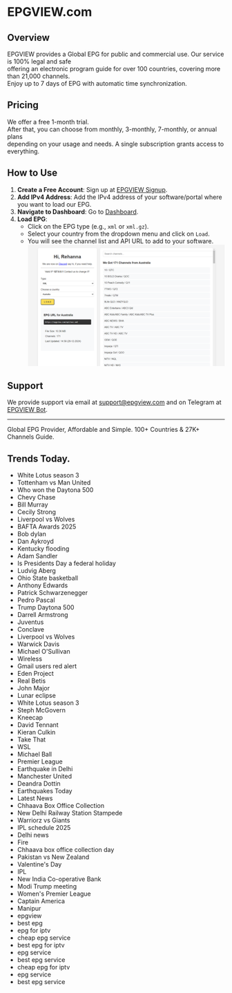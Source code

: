 # EPGVIEW.com



## Overview
EPGVIEW provides a Global EPG for public and commercial use. Our service is 100% legal and safe\
offering an electronic program guide for over 100 countries, covering more than 21,000 channels.\
Enjoy up to 7 days of EPG with automatic time synchronization.

## Pricing
We offer a free 1-month trial. \
After that, you can choose from monthly, 3-monthly, 7-monthly, or annual plans \
depending on your usage and needs. A single subscription grants access to everything.

## How to Use
1. **Create a Free Account**: Sign up at [EPGVIEW Signup](https://epgview.com/signup.php).
2. **Add IPv4 Address**: Add the IPv4 address of your software/portal where you want to load our EPG.
3. **Navigate to Dashboard**: Go to [Dashboard](https://epgview.com/dashboard.php).
4. **Load EPG**:
   - Click on the EPG type (e.g., `xml` or `xml.gz`).
   - Select your country from the dropdown menu and click on `Load`.
   - You will see the channel list and API URL to add to your software.
![EPGVIEW](img/dashboard.png)
## Support
We provide support via email at [support@epgview.com](mailto:support@epgview.com) and on Telegram at [EPGVIEW Bot](https://t.me/epgview_bot).

---

Global EPG Provider, Affordable and Simple. 100+ Countries & 27K+ Channels Guide.

## Trends Today.

- White Lotus season 3
- Tottenham vs Man United
- Who won the Daytona 500
- Chevy Chase
- Bill Murray
- Cecily Strong
- Liverpool vs Wolves
- BAFTA Awards 2025
- Bob dylan
- Dan Aykroyd
- Kentucky flooding
- Adam Sandler
- Is Presidents Day a federal holiday
- Ludvig Aberg
- Ohio State basketball
- Anthony Edwards
- Patrick Schwarzenegger
- Pedro Pascal
- Trump Daytona 500
- Darrell Armstrong
- Juventus
- Conclave
- Liverpool vs Wolves
- Warwick Davis
- Michael O'Sullivan
- Wireless
- Gmail users red alert
- Eden Project
- Real Betis
- John Major
- Lunar eclipse
- White Lotus season 3
- Steph McGovern
- Kneecap
- David Tennant
- Kieran Culkin
- Take That
- WSL
- Michael Ball
- Premier League
- Earthquake in Delhi
- Manchester United
- Deandra Dottin
- Earthquakes Today
- Latest News
- Chhaava Box Office Collection
- New Delhi Railway Station Stampede
- Warriorz vs Giants
- IPL schedule 2025
- Delhi news
- Fire
- Chhaava box office collection day
- Pakistan vs New Zealand
- Valentine's Day
- IPL
- New India Co-operative Bank
- Modi Trump meeting
- Women's Premier League
- Captain America
- Manipur
- epgview
- best epg
- epg for iptv
- cheap epg service
- best epg for iptv
- epg service
- best epg service
- cheap epg for iptv
- epg service
- best epg service
